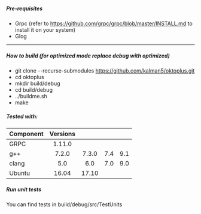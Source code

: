 ##### Pre-requisites
- Grpc (refer to https://github.com/grpc/grpc/blob/master/INSTALL.md to install it on your system)
- Glog
 
***

##### How to build (for optimized mode replace debug with optimized)
* git clone --recurse-submodules https://github.com/kalman5/oktoplus.git
* cd oktoplus
* mkdir build/debug
* cd build/debug
* ../buildme.sh
* make

##### Tested with:

Component | Versions |  |  |  |
--- |:---:|:---:|:---: |:---:|
GRPC | 1.11.0 |  | |
g++ | 7.2.0 | 7.3.0 | 7.4 | 9.1 |
clang | 5.0 | 6.0 | 7.0 | 9.0 |
Ubuntu | 16.04 | 17.10 |  |

##### Run unit tests
You can find tests in build/debug/src/TestUnits
